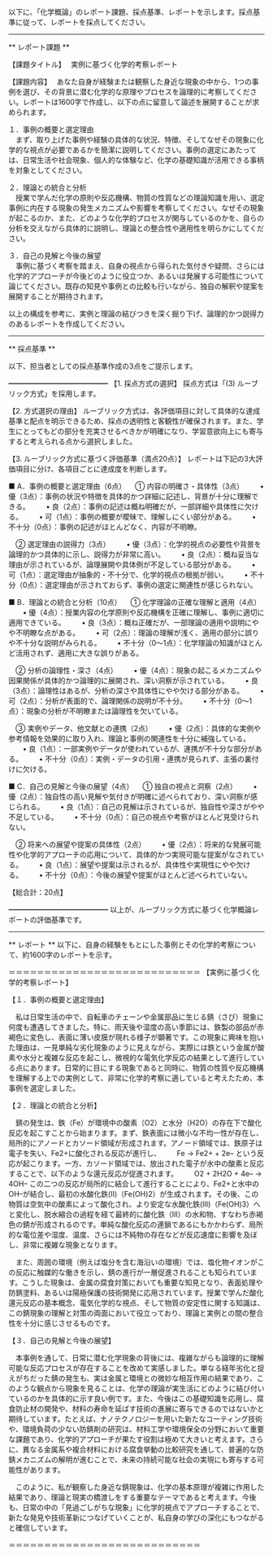 以下に、「化学概論」のレポート課題、採点基準、レポートを示します。採点基準に従って、レポートを採点してください。

---------------------------------------
** レポート課題 **

【課題タイトル】　
実例に基づく化学的考察レポート

【課題内容】　
あなた自身が経験または観察した身近な現象の中から、1つの事例を選び、その背景に潜む化学的な原理やプロセスを論理的に考察してください。レポートは1600字で作成し、以下の点に留意して論述を展開することが求められます。

１．事例の概要と選定理由  
　まず、取り上げた事例や経験の具体的な状況、特徴、そしてなぜその現象に化学的な視点が必要であるかを簡潔に説明してください。事例の選定にあたっては、日常生活や社会現象、個人的な体験など、化学の基礎知識が活用できる事柄を対象としてください。

２．理論との統合と分析  
　授業で学んだ化学の原則や反応機構、物質の性質などの理論知識を用い、選定事例に内在する現象の発生メカニズムや影響を考察してください。なぜその現象が起こるのか、また、どのような化学的プロセスが関与しているのかを、自らの分析を交えながら具体的に説明し、理論との整合性や適用性を明らかにしてください。

３．自己の見解と今後の展望  
　事例に基づく考察を踏まえ、自身の視点から得られた気付きや疑問、さらには化学的アプローチが今後どのように役立つか、あるいは発展する可能性について論じてください。既存の知見や事例との比較も行いながら、独自の解釈や提案を展開することが期待されます。

以上の構成を参考に、実例と理論の結びつきを深く掘り下げ、論理的かつ説得力のあるレポートを作成してください。

---------------------------------------
** 採点基準 **

以下、担当者としての採点基準作成の3点をご提示します。

━━━━━━━━━━━━━━
【1. 採点方式の選択】
採点方式は「(3) ルーブリック方式」を採用します。
  
【2. 方式選択の理由】
ルーブリック方式は、各評価項目に対して具体的な達成基準と配点を明示できるため、採点の透明性と客観性が確保されます。また、学生にとってもどの部分を充実させるべきかが明確になり、学習意欲向上にも寄与すると考えられる点から選択しました。

【3. ルーブリック方式に基づく評価基準（満点20点）】
レポートは下記の3大評価項目に分け、各項目ごとに達成度を判断します。

■ A．事例の概要と選定理由（6点）
 ① 内容の明確さ・具体性（3点）
  • 優（3点）：事例の状況や特徴を具体的かつ詳細に記述し、背景が十分に理解できる。
  • 良（2点）：事例の記述は概ね明確だが、一部詳細や具体性に欠ける。
  • 可（1点）：事例の概要が曖昧で、理解しにくい部分がある。
  • 不十分（0点）：事例の記述がほとんどなく、内容が不明瞭。

 ② 選定理由の説得力（3点）
  • 優（3点）：化学的視点の必要性や背景を論理的かつ具体的に示し、説得力が非常に高い。
  • 良（2点）：概ね妥当な理由が示されているが、論理展開や具体例が不足している部分がある。
  • 可（1点）：選定理由が抽象的・不十分で、化学的視点の根拠が弱い。
  • 不十分（0点）：選定理由が示されておらず、事例の選定に関連性が感じられない。

■ B．理論との統合と分析（10点）
 ① 化学理論の正確な理解と適用（4点）
  • 優（4点）：授業内容の化学原則や反応機構を正確に理解し、事例に適切に適用できている。
  • 良（3点）：概ね正確だが、一部理論の適用や説明にやや不明瞭な点がある。
  • 可（2点）：理論の理解が浅く、適用の部分に誤りや不十分な説明がみられる。
  • 不十分（0～1点）：化学理論の知識がほとんど活用されず、適用に大きな誤りがある。

 ② 分析の論理性・深さ（4点）
  • 優（4点）：現象の起こるメカニズムや因果関係が具体的かつ論理的に展開され、深い洞察が示されている。
  • 良（3点）：論理性はあるが、分析の深さや具体性にやや欠ける部分がある。
  • 可（2点）：分析が表面的で、論理関係の説明が不十分。
  • 不十分（0～1点）：現象の分析が不明瞭または論理性を欠いている。

 ③ 実例やデータ、他文献との連携（2点）
  • 優（2点）：具体的な実例や参考情報を効果的に取り入れ、理論と事例の関連性を十分に補強している。
  • 良（1点）：一部実例やデータが使われているが、連携が不十分な部分がある。
  • 不十分（0点）：実例・データの引用・連携が見られず、主張の裏付けに欠ける。

■ C．自己の見解と今後の展望（4点）
 ① 独自の視点と洞察（2点）
  • 優（2点）：独自性の高い見解や気付きが明確に述べられており、深い洞察が感じられる。
  • 良（1点）：自己の見解は示されているが、独自性や深さがやや不足している。
  • 不十分（0点）：自己の視点や考察がほとんど見受けられない。

 ② 将来への展望や提案の具体性（2点）
  • 優（2点）：将来的な発展可能性や化学的アプローチの応用について、具体的かつ実現可能な提案がなされている。
  • 良（1点）：展望や提案は示されるが、具体性や実現性にやや欠ける。
  • 不十分（0点）：今後の展望や提案がほとんど述べられていない。

【総合計：20点】

━━━━━━━━━━━━━━
以上が、ルーブリック方式に基づく化学概論レポートの評価基準です。

---------------------------------------
** レポート **
以下に、自身の経験をもとにした事例とその化学的考察について、約1600字のレポートを示す。

＝＝＝＝＝＝＝＝＝＝＝＝＝＝＝＝＝＝＝＝＝＝＝＝＝＝＝
【実例に基づく化学的考察レポート】

【１．事例の概要と選定理由】

　私は日常生活の中で、自転車のチェーンや金属部品に生じる錆（さび）現象に何度も遭遇してきました。特に、雨天後や湿度の高い季節には、鉄製の部品が赤褐色に変色し、表面に薄い皮膜が現れる様子が顕著です。この現象に興味を抱いた理由は、一見単純な劣化現象のように見えながら、実際には鉄という金属が酸素や水分と複雑な反応を起こし、微視的な電気化学反応の結果として進行している点にあります。日常的に目にする現象であると同時に、物質の性質や反応機構を理解する上での実例として、非常に化学的考察に適していると考えたため、本事例を選定しました。

【２．理論との統合と分析】

　錆の発生は、鉄（Fe）が環境中の酸素（O2）と水分（H2O）の存在下で酸化反応を起こすことから始まります。まず、鉄表面には微小な不均一性が存在し、局所的にアノードとカソード領域が形成されます。アノード領域では、鉄原子は電子を失い、Fe2+に酸化される反応が進行し、
　　Fe → Fe2+ + 2e–
という反応が起こります。一方、カソード領域では、放出された電子が水中の酸素と反応することで、以下のような還元反応が促進されます。
　　O2 + 2H2O + 4e– → 4OH–
この二つの反応が局所的に結合して進行することにより、Fe2+と水中のOH–が結合し、最初の水酸化鉄(II)（Fe(OH)2）が生成されます。その後、この物質は空気中の酸素によって酸化され、より安定な水酸化鉄(III)（Fe(OH)3）へと変化し、脱水縮合の過程を経て最終的に酸化鉄（III）の水和物、すなわち赤褐色の錆が形成されるのです。単純な酸化反応の連鎖であるにもかかわらず、局所的な電位差や湿度、温度、さらには不純物の存在などが反応速度に影響を及ぼし、非常に複雑な現象となります。

　また、周囲の環境（例えば塩分を含む海沿いの環境）では、塩化物イオンがこの反応に触媒的な働きを示し、錆の進行が一層促進されることも知られています。こうした現象は、金属の腐食対策においても重要な知見となり、表面処理や防錆塗料、あるいは陽極保護の技術開発に応用されています。授業で学んだ酸化還元反応の基本概念、電気化学的な視点、そして物質の安定性に関する知識は、この錆現象の理解と対策の両面において役立っており、理論と実例との間の整合性を十分に感じさせるものです。

【３．自己の見解と今後の展望】

　本事例を通して、日常に潜む化学現象の背後には、複雑ながらも論理的に理解可能な反応プロセスが存在することを改めて実感しました。単なる経年劣化と捉えがちだった錆の発生も、実は金属と環境との微妙な相互作用の結果であり、このような観点から現象を見ることは、化学の理論が実生活にどのように結び付いているのかを具体的に示す良い例です。また、今後はこの基礎知識を応用し、腐食防止材の開発や、材料の寿命を延ばす技術の進展に寄与できるのではないかと期待しています。たとえば、ナノテクノロジーを用いた新たなコーティング技術や、環境負荷の少ない防錆剤の研究は、材料工学や環境保全の分野において重要な課題であり、化学的アプローチが果たす役割は極めて大きいと考えます。さらに、異なる金属系や複合材料における腐食挙動の比較研究を通して、普遍的な防錆メカニズムの解明が進むことで、未来の持続可能な社会の実現にも寄与する可能性があります。

　このように、私が観察した身近な錆現象は、化学の基本原理が複雑に作用した結果であり、理論と現実の橋渡しをする重要なテーマであると考えます。今後も、日常の中の「見過ごしがちな現象」に化学的視点でアプローチすることで、新たな発見や技術革新につなげていくことが、私自身の学びの深化にもつながると確信しています。

＝＝＝＝＝＝＝＝＝＝＝＝＝＝＝＝＝＝＝＝＝＝＝＝＝＝＝

